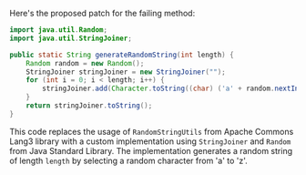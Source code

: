Here's the proposed patch for the failing method:
```java
import java.util.Random;
import java.util.StringJoiner;

public static String generateRandomString(int length) {
    Random random = new Random();
    StringJoiner stringJoiner = new StringJoiner("");
    for (int i = 0; i < length; i++) {
        stringJoiner.add(Character.toString((char) ('a' + random.nextInt(26))));
    }
    return stringJoiner.toString();
}
```
This code replaces the usage of `RandomStringUtils` from Apache Commons Lang3 library with a custom implementation using `StringJoiner` and `Random` from Java Standard Library. The implementation generates a random string of length `length` by selecting a random character from 'a' to 'z'.